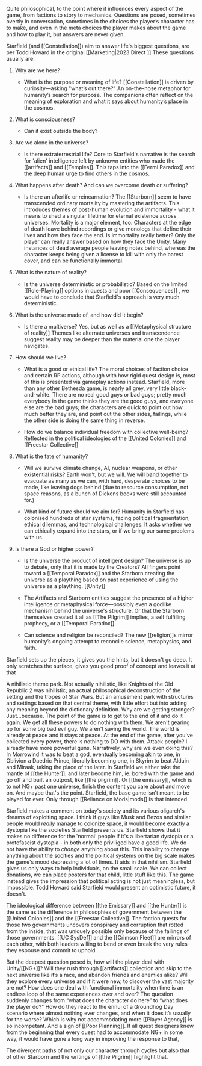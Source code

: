 Quite philosophical, to the point where it influences every aspect of the game, from factions to story to mechanics. Questions are posed, sometimes overtly in conversation, sometimes in the choices the player’s character has to make, and even in the meta choices the player makes about the game and how to play it, but answers are never given.

Starfield (and [[Constellation]]) aim to answer life's biggest questions, are per Todd Howard in the original [[Marketing|2023 Direct ]]
These questions usually are:
1. Why are we here?
	- What is the purpose or meaning of life?
		[[Constellation]] is driven by curiosity—asking "what’s out there?"  An on-the-nose metaphor for humanity’s search for purpose.
		The companions often reflect on the meaning of exploration and what it says about humanity’s place in the cosmos.
		
2. What is consciousness?
	- Can it exist outside the body?
	
3. Are we alone in the universe?
	- Is there extraterrestrial life?
		Core to Starfield's narrative is the search for 'alien' intelligence left by unknown entities who made the [[artifacts]] and [[Temples]]. This taps into the [[Fermi Paradox]] and the deep human urge to find others in the cosmos.
	
4. What happens after death? And can we overcome death or suffering?
	- Is there an afterlife or reincarnation?
		The [[Starborn]] seem to have transcended ordinary mortality by mastering the artifacts. This introduces themes of post-human evolution and immortality - what it means to shed a singular lifetime for eternal existence across universes.
		Mortality is a major element, too. Characters at the edge of death leave behind recordings or give monologs that define their lives and how they face the end. Is immortality really better? Only the player can really answer based on how they face the Unity.
		Many instances of dead average people leaving notes behind, whereas the character keeps being given a license to kill with only the barest cover, and can be functionally immortal.
		
5. What is the nature of reality?
	- Is the universe deterministic or probabilistic?
		Based on the limited [[Role-Playing]] options in quests and poor [[Consequences]] , we would have to conclude that Starfield's approach is very much deterministic.
		
6. What is the universe made of, and how did it begin?
	- Is there a multiverse?
		Yes, but as well as a [[Metaphysical structure of reality]] 
		Themes like alternate universes and transcendence suggest reality may be deeper than the material one the player navigates.
		
7. How should we live?
	- What is a good or ethical life?
		The moral choices of faction choice and certain RP actions, although with how rigid quest design is, most of this is presented via gameplay actions instead.
			Starfield, more than any other Bethesda game, is nearly all grey, very little black-and-white. There are no real good guys or bad guys; pretty much everybody in the game thinks they are the good guys, and everyone else are the bad guys; the characters are quick to point out how much better they are, and point out the other sides, failings, while the other side is doing the same thing in reverse.
			
	- How do we balance individual freedom with collective well-being?
		Reflected in the political ideologies of the [[United Colonies]] and [[Freestar Collective]]
		
8. What is the fate of humanity?
	- Will we survive climate change, AI, nuclear weapons, or other existential risks?
		Earth won't, but we will. We will band together to evacuate as many as we can, with hard, desperate choices to be made, like leaving dogs behind (due to resource consumption, not space reasons, as a bunch of Dickens books were still accounted for.)
		
	- What kind of future should we aim for?
		Humanity in Starfield has colonised hundreds of star systems, facing political fragmentation, ethical dilemmas, and technological challenges. It asks whether we can ethically expand into the stars, or if we bring our same problems with us.
		
9. Is there a God or higher power?
	- Is the universe the product of intelligent design?
		The universe is up to debate, only that it is made by the Creators? All fingers point toward a [[Temporal Paradox]] and the Starborn creating the universe as a plaything based on past experience of using the universe as a plaything. [[Unity]]
		
	- The Artifacts and Starborn entities suggest the presence of a higher intelligence or metaphysical force—possibly even a godlike mechanism behind the universe's structure. Or that the Starborn themselves created it all as [[The Pilgrim]] implies, a self fulfilling prophecy, or a [[Temporal Paradox]].
	
	- Can science and religion be reconciled?
		The new [[religion]]s mirror humanity’s ongoing attempt to reconcile science, metaphysics, and faith.

Starfield sets up the pieces, it gives you the hints, but it doesn't go deep. It only scratches the surface, gives you good proof of concept and leaves it at that

A nihilistic theme park. Not actually nihilistic, like Knights of the Old Republic 2 was nihilistic; an actual philosophical deconstruction of the setting and the tropes of Star Wars. But an amusement park with structures and settings based on that central theme, with little effort but into adding any meaning beyond the dictionary definition.
	Why are we getting stronger? Just...because. The point of the game is to get to the end of it and do it again. We get all these powers to do nothing with them. We aren't gearing up for some big bad evil guy. We aren't saving the world. The world is already at peace and it stays at peace. At the end of the game, after you've collected every power, there is nothing to DO with them. Attack people? I already have more powerful guns. Narratively, why are we even doing this?
		In Morrowind it was to beat a god, eventually becoming akin to one, in Oblivion a Daedric Prince, literally becoming one, in Skyrim to beat Alduin and Miraak, taking the place of the later.
			In Starfield we either take the mantle of [[the Hunter]], and later become him, ie. bored with the game and go off and built an outpost, like [[the pilgrim]]. Or [[the emissary]], which is to not NG+ past one universe, finish the content you care about and move on. And maybe that's the point. Starfield, the base game isn't meant to be played for ever. Only through [[Reliance on Mods|mods]] is that intended.

Starfield makes a comment on today's society and its various oligarch's dreams of exploiting space. I think if guys like Musk and Bezos and similar people would _really_ manage to colonize space, it would become exactly a dystopia like the societies Starfield presents us. Starfield shows that it makes no difference for the 'normal' people if it's a libertarian dystopia or a protofascist dystopia - in both only the priviliged have a good life.
We do not have the ability to _change_ anything about this. 
	This inability to change anything about the socities and the political systems on the big scale makes the game's mood depressing a lot of times. It aids in that nihilism.
		Starfield gives us only ways to help individuals, on the small scale. We can collect donations, we can place posters for that child, little stuff like this.
			The game instead gives the impression that political acting is not just meaningless, but impossible. Todd Howard said Starfield would present an optimistic future, it doesn't.

The ideological difference between [[the Emissary]] and [[the Hunter]] is the same as the difference in philosophies of government between the [[United Colonies]] and the [[Freestar Collective]]. The faction quests for those two governments uncovers conspiracy and corruption that rotted from the inside, that was uniquely possible only because of the failings of those governments. 
[[UC SysDef]] and the [[Crimson Fleet]] are mirrors of each other, with both leaders willing to bend or even break the very rules they espouse and commit to uphold.

But the deepest question posed is, how will the player deal with Unity/[[NG+]]? Will they rush through [[artifacts]] collection and skip to the next universe like it’s a race, and abandon friends and enemies alike? Will they explore every universe and if it were new, to discover the vast majority are not? How does one deal with functional immortality when time is an endless loop of the same experiences over and over? The question suddenly changes from “what does the character do here” to “what does the player do?" How do they react to the ennui of a Groundhog Day scenario where almost nothing ever changes, and when it does it’s usually for the worse?
	Which is why not accommodating more [[Player Agency]] is so incompetant. And a sign of [[Poor Planning]]. If all quest designers knew from the beginning that every quest had to accommodate NG+ in some way, it would have gone a long way in improving the response to that,

The divergent paths of not only our character through cycles but also that of other Starborn and the writings of [[the Pilgrim]] highlight that.

